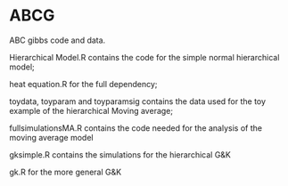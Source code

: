 # ABCG
ABC gibbs code and data.

Hierarchical Model.R contains the code for the simple normal hierarchical model;

heat equation.R for the full dependency;

toydata, toyparam and toyparamsig contains the data used for the toy example of the hierarchical Moving average;

fullsimulationsMA.R contains the code needed for the analysis of the moving average model

gksimple.R contains the simulations for the hierarchical G&K

gk.R for the more general G&K
